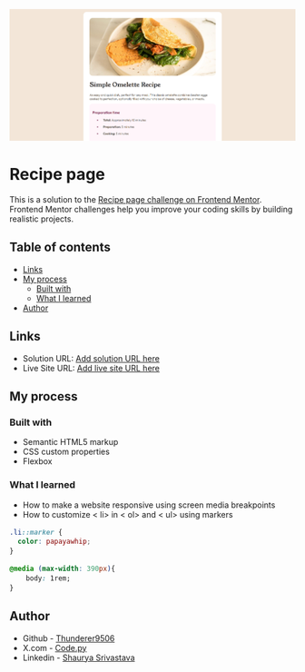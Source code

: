 ![](./preview/Screenshot.png)
# Recipe page

This is a solution to the [Recipe page challenge on Frontend Mentor](https://www.frontendmentor.io/challenges/recipe-page-KiTsR8QQKm). Frontend Mentor challenges help you improve your coding skills by building realistic projects. 

## Table of contents

- [Links](#links)
- [My process](#my-process)
  - [Built with](#built-with)
  - [What I learned](#what-i-learned)
- [Author](#author)

## Links

- Solution URL: [Add solution URL here](https://your-solution-url.com)
- Live Site URL: [Add live site URL here](https://your-live-site-url.com)

## My process

### Built with

- Semantic HTML5 markup
- CSS custom properties
- Flexbox

### What I learned

 - How to make a website responsive using screen media breakpoints
 - How to customize < li> in < ol> and < ul> using markers

```css
.li::marker {
  color: papayawhip;
}
```
```css
@media (max-width: 390px){
    body: 1rem;
}
```

## Author

- Github - [Thunderer9506 ](https://github.com/Thunderer9506)
- X.com - [Code.py](https://x.com/ShauryaSri88742)
- Linkedin - [Shaurya Srivastava](https://www.linkedin.com/in/shaurya-srivastava001/)

